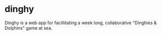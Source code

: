 ﻿# dinghy

Dinghy is a web app for facillitating a week long, collaborative "Dinghies & Dolphins" game at sea.
